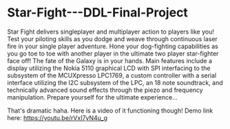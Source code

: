# Star-Fight---DDL-Final-Project

Star Fight delivers singleplayer and multiplayer action to players like you! Test your piloting skills as you dodge and weave through continuous laser fire in your single player adventure. Hone your dog-fighting capabilities as you go toe to toe with another player in the ultimate two player star-fighter face off! The fate of the Galaxy is in your hands. Main features include a display utilizing the Nokia 5110 graphical LCD with SPI interfacing to the subsystem of the MCUXpresso LPC1769, a custom controller with a serial interface utilizing the I2C subsystem of the LPC, an 18 note soundtrack, and technically advanced sound effects through the piezo and frequency manipulation. Prepare yourself for the ultimate experience…

That's dramatic haha. Here is a video of it functioning though!
Demo link here: https://youtu.be/rVxI7yN4u_g
